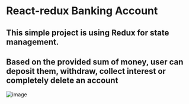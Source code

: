 # React-redux Banking Account

## This simple project is using Redux for state management.
## Based on the provided sum of money, user can deposit them, withdraw, collect interest or completely delete an account

![image](https://user-images.githubusercontent.com/76259648/124508802-db78df80-ddd0-11eb-9d2d-e7bfaab6d28a.png)
